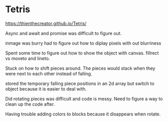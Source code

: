# Tetris

https://thienthecreator.github.io/Tetris/

Async and await and promise was difficult to figure out.

inmage was burry had to figure out how to diplay pixels with out blurriness

Spent some time to figure out how to show the object with canvas. 
fillrect vs moveto and lineto.

Stuck on how to shift pieces around. The pieces would stack when they were next to each other instead of falling.

stored the temporary falling piece positions in an 2d array but switch to object because it is easier
to deal with.

Did rotating pieces was difficult and code is messy. Need to figure a way to clean up the code after.

Having trouble adding colors to blocks because it disappears when rotate.